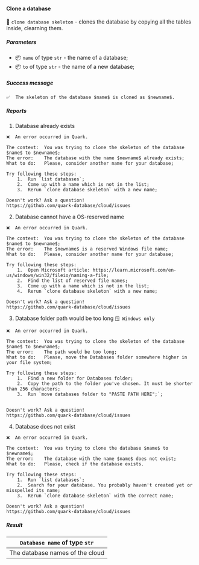 #### Clone a database

🔧 `clone database skeleton` - clones the database by copying all the tables inside, clearning them.

##### Parameters

* 📦 `name` of type `str` - the name of a database;
* 📦 `to` of type `str` - the name of a new database;

##### Success message

```
✅  The skeleton of the database $name$ is cloned as $newname$.
```

##### Reports

1. Database already exists
```
❌  An error occurred in Quark.

The context:  You was trying to clone the skeleton of the database $name$ to $newname$;
The error:    The database with the name $newname$ already exists;
What to do:   Please, consider another name for your database;

Try following these steps:
    1.  Run `list databases`;
    2.  Come up with a name which is not in the list;
    3.  Rerun `clone database skeleton` with a new name;

Doesn't work? Ask a question!
https://github.com/quark-database/cloud/issues
```

2. Database cannot have a OS-reserved name
```
❌  An error occurred in Quark.

The context:  You was trying to clone the skeleton of the database $name$ to $newname$;
The error:    The $newname$ is a reserved Windows file name;
What to do:   Please, consider another name for your database;

Try following these steps:
    1.  Open Microsoft article: https://learn.microsoft.com/en-us/windows/win32/fileio/naming-a-file;
    2.  Find the list of reserved file names;
    3.  Come up with a name which is not in the list;
    4.  Rerun `clone database skeleton` with a new name;

Doesn't work? Ask a question!
https://github.com/quark-database/cloud/issues
```

3. Database folder path would be too long `🪟 Windows only`
```
❌  An error occurred in Quark.

The context:  You was trying to clone the skeleton of the database $name$ to $newname$;
The error:    The path would be too long;
What to do:   Please, move the Databases folder somewhere higher in your file system;

Try following these steps:
    1.  Find a new folder for Databases folder;
    2.  Copy the path to the folder you've chosen. It must be shorter than 256 characters;
    3.  Run `move databases folder to "PASTE PATH HERE";`;


Doesn't work? Ask a question!
https://github.com/quark-database/cloud/issues
```

4. Database does not exist
```
❌  An error occurred in Quark.

The context:  You was trying to clone the database $name$ to $newname$;
The error:    The database with the name $name$ does not exist;
What to do:   Please, check if the database exists.

Try following these steps:
    1.  Run `list databases`;
    2.  Search for your database. You probably haven't created yet or misspelled its name;
    3.  Rerun `clone database skeleton` with the correct name;

Doesn't work? Ask a question!
https://github.com/quark-database/cloud/issues
```

##### Result

|  `Database name` of type `str`  |
|:-------------------------------:|
| The database names of the cloud |